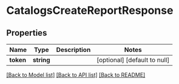 # CatalogsCreateReportResponse

## Properties
Name | Type | Description | Notes
------------ | ------------- | ------------- | -------------
**token** | **string** |  | [optional] [default to null]

[[Back to Model list]](../README.md#documentation-for-models) [[Back to API list]](../README.md#documentation-for-api-endpoints) [[Back to README]](../README.md)


